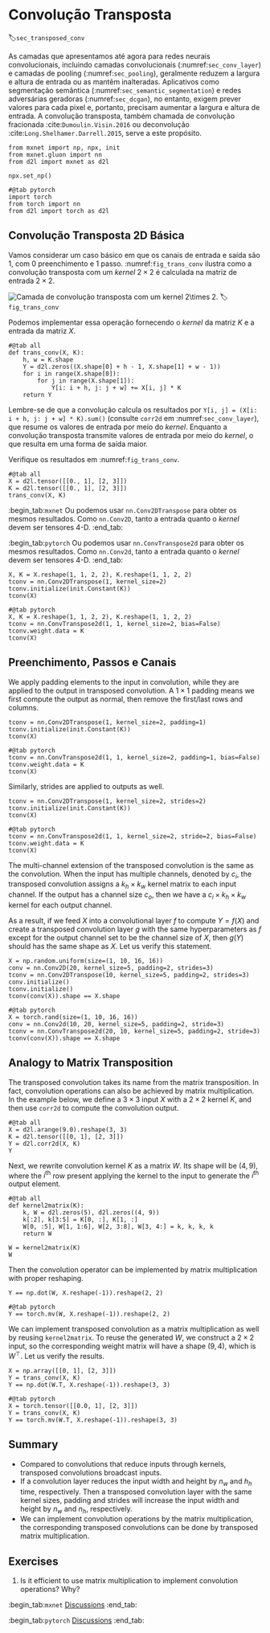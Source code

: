 # Convolução Transposta
:label:`sec_transposed_conv`

As camadas que apresentamos até agora para redes neurais convolucionais, incluindo camadas convolucionais (:numref:`sec_conv_layer`) e camadas de pooling (:numref:`sec_pooling`), geralmente reduzem a largura e altura de entrada ou as mantêm inalteradas. Aplicativos como segmentação semântica (:numref:`sec_semantic_segmentation`) e redes adversárias geradoras (:numref:`sec_dcgan`), no entanto, exigem prever valores para cada pixel e, portanto, precisam aumentar a largura e altura de entrada. A convolução transposta, também chamada de convolução fracionada :cite:`Dumoulin.Visin.2016` ou deconvolução :cite:`Long.Shelhamer.Darrell.2015`, serve a este propósito.

```{.python .input}
from mxnet import np, npx, init
from mxnet.gluon import nn
from d2l import mxnet as d2l

npx.set_np()
```

```{.python .input}
#@tab pytorch
import torch
from torch import nn
from d2l import torch as d2l
```

## Convolução Transposta 2D Básica

Vamos considerar um caso básico em que os canais de entrada e saída são 1, com 0 preenchimento e 1 passo. :numref:`fig_trans_conv` ilustra como a convolução transposta com um *kernel* $2\times 2$ é calculada na matriz de entrada $2\times 2$.

![Camada de convolução transposta com um *kernel* $2\times 2$.](../img/trans-conv.svg)
:label:`fig_trans_conv`

Podemos implementar essa operação fornecendo o *kernel* da matriz $K$ e a entrada da matriz $X$.

```{.python .input}
#@tab all
def trans_conv(X, K):
    h, w = K.shape
    Y = d2l.zeros((X.shape[0] + h - 1, X.shape[1] + w - 1))
    for i in range(X.shape[0]):
        for j in range(X.shape[1]):
            Y[i: i + h, j: j + w] += X[i, j] * K
    return Y
```


Lembre-se de que a convolução calcula os resultados por `Y[i, j] = (X[i: i + h, j: j + w] * K).sum()` (consulte `corr2d` em :numref:`sec_conv_layer`), que resume os valores de entrada por meio do *kernel*. Enquanto a convolução transposta transmite valores de entrada por meio do *kernel*, o que resulta em uma forma de saída maior.

Verifique os resultados em :numref:`fig_trans_conv`.

```{.python .input}
#@tab all
X = d2l.tensor([[0., 1], [2, 3]])
K = d2l.tensor([[0., 1], [2, 3]])
trans_conv(X, K)
```

:begin_tab:`mxnet`
Ou podemos usar `nn.Conv2DTranspose` para obter os mesmos resultados. Como `nn.Conv2D`, tanto a entrada quanto o *kernel* devem ser tensores 4-D.
:end_tab:

:begin_tab:`pytorch`
Ou podemos usar `nn.ConvTranspose2d` para obter os mesmos resultados. Como `nn.Conv2d`, tanto a entrada quanto o *kernel* devem ser tensores 4-D.
:end_tab:

```{.python .input}
X, K = X.reshape(1, 1, 2, 2), K.reshape(1, 1, 2, 2)
tconv = nn.Conv2DTranspose(1, kernel_size=2)
tconv.initialize(init.Constant(K))
tconv(X)
```

```{.python .input}
#@tab pytorch
X, K = X.reshape(1, 1, 2, 2), K.reshape(1, 1, 2, 2)
tconv = nn.ConvTranspose2d(1, 1, kernel_size=2, bias=False)
tconv.weight.data = K
tconv(X)
```

## Preenchimento, Passos e Canais

We apply padding elements to the input in convolution, while they are applied to the output in transposed convolution. A $1\times 1$ padding means we first compute the output as normal, then remove the first/last rows and columns.

```{.python .input}
tconv = nn.Conv2DTranspose(1, kernel_size=2, padding=1)
tconv.initialize(init.Constant(K))
tconv(X)
```

```{.python .input}
#@tab pytorch
tconv = nn.ConvTranspose2d(1, 1, kernel_size=2, padding=1, bias=False)
tconv.weight.data = K
tconv(X)
```

Similarly, strides are applied to outputs as well.

```{.python .input}
tconv = nn.Conv2DTranspose(1, kernel_size=2, strides=2)
tconv.initialize(init.Constant(K))
tconv(X)
```

```{.python .input}
#@tab pytorch
tconv = nn.ConvTranspose2d(1, 1, kernel_size=2, stride=2, bias=False)
tconv.weight.data = K
tconv(X)
```

The multi-channel extension of the transposed convolution is the same as the convolution. When the input has multiple channels, denoted by $c_i$, the transposed convolution assigns a $k_h\times k_w$ kernel matrix to each input channel. If the output has a channel size $c_o$, then we have a $c_i\times k_h\times k_w$ kernel for each output channel.


As a result, if we feed $X$ into a convolutional layer $f$ to compute $Y=f(X)$ and create a transposed convolution layer $g$ with the same hyperparameters as $f$ except for the output channel set to be the channel size of $X$, then $g(Y)$ should has the same shape as $X$. Let us verify this statement.

```{.python .input}
X = np.random.uniform(size=(1, 10, 16, 16))
conv = nn.Conv2D(20, kernel_size=5, padding=2, strides=3)
tconv = nn.Conv2DTranspose(10, kernel_size=5, padding=2, strides=3)
conv.initialize()
tconv.initialize()
tconv(conv(X)).shape == X.shape
```

```{.python .input}
#@tab pytorch
X = torch.rand(size=(1, 10, 16, 16))
conv = nn.Conv2d(10, 20, kernel_size=5, padding=2, stride=3)
tconv = nn.ConvTranspose2d(20, 10, kernel_size=5, padding=2, stride=3)
tconv(conv(X)).shape == X.shape
```

## Analogy to Matrix Transposition

The transposed convolution takes its name from the matrix transposition. In fact, convolution operations can also be achieved by matrix multiplication. In the example below, we define a $3\times 3$ input $X$ with a $2\times 2$ kernel $K$, and then use `corr2d` to compute the convolution output.

```{.python .input}
#@tab all
X = d2l.arange(9.0).reshape(3, 3)
K = d2l.tensor([[0, 1], [2, 3]])
Y = d2l.corr2d(X, K)
Y
```

Next, we rewrite convolution kernel $K$ as a matrix $W$. Its shape will be $(4, 9)$, where the $i^\mathrm{th}$ row present applying the kernel to the input to generate the $i^\mathrm{th}$ output element.

```{.python .input}
#@tab all
def kernel2matrix(K):
    k, W = d2l.zeros(5), d2l.zeros((4, 9))
    k[:2], k[3:5] = K[0, :], K[1, :]
    W[0, :5], W[1, 1:6], W[2, 3:8], W[3, 4:] = k, k, k, k
    return W

W = kernel2matrix(K)
W
```

Then the convolution operator can be implemented by matrix multiplication with proper reshaping.

```{.python .input}
Y == np.dot(W, X.reshape(-1)).reshape(2, 2)
```

```{.python .input}
#@tab pytorch
Y == torch.mv(W, X.reshape(-1)).reshape(2, 2)
```

We can implement transposed convolution as a matrix multiplication as well by reusing `kernel2matrix`. To reuse the generated $W$, we construct a $2\times 2$ input, so the corresponding weight matrix will have a shape $(9, 4)$, which is $W^\top$. Let us verify the results.

```{.python .input}
X = np.array([[0, 1], [2, 3]])
Y = trans_conv(X, K)
Y == np.dot(W.T, X.reshape(-1)).reshape(3, 3)
```

```{.python .input}
#@tab pytorch
X = torch.tensor([[0.0, 1], [2, 3]])
Y = trans_conv(X, K)
Y == torch.mv(W.T, X.reshape(-1)).reshape(3, 3)
```

## Summary

* Compared to convolutions that reduce inputs through kernels, transposed convolutions broadcast inputs.
* If a convolution layer reduces the input width and height by $n_w$ and $h_h$ time, respectively. Then a transposed convolution layer with the same kernel sizes, padding and strides will increase the input width and height by $n_w$ and $n_h$, respectively.
* We can implement convolution operations by the matrix multiplication, the corresponding transposed convolutions can be done by transposed matrix multiplication.

## Exercises

1. Is it efficient to use matrix multiplication to implement convolution operations? Why?

:begin_tab:`mxnet`
[Discussions](https://discuss.d2l.ai/t/376)
:end_tab:

:begin_tab:`pytorch`
[Discussions](https://discuss.d2l.ai/t/1450)
:end_tab:
<!--stackedit_data:
eyJoaXN0b3J5IjpbMTYyNTEzMjY1NSwxNTQyODI0MTkyXX0=
-->